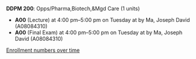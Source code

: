 **DDPM 200**: Opps/Pharma,Biotech,&Mgd Care (1 units)

- **A00** (Lecture) at 4:00 pm–5:00 pm on Tuesday at   by Ma, Joseph David (A08084310)
- **A00** (Final Exam) at 4:00 pm–5:00 pm on Tuesday at   by Ma, Joseph David (A08084310)

[Enrollment numbers over time](./DDPM200.tsv)
